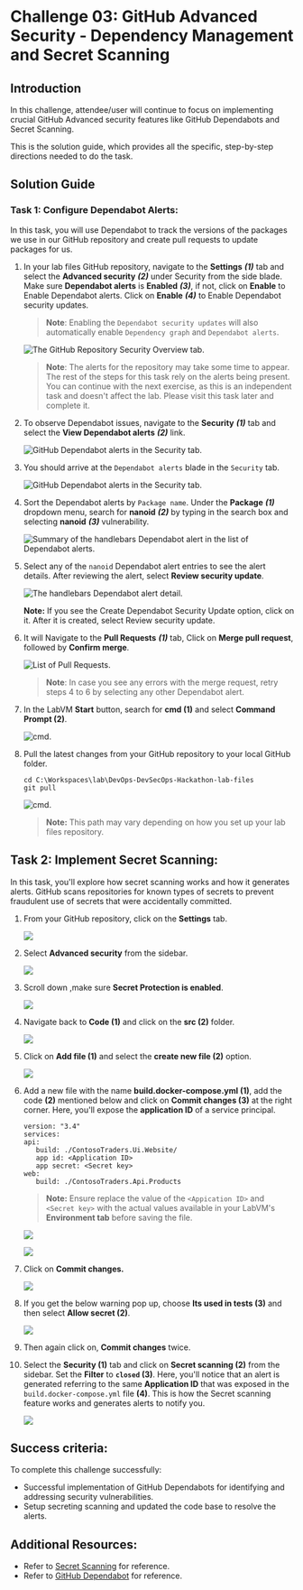 # Challenge 03: GitHub Advanced Security - Dependency Management and Secret Scanning

## Introduction

In this challenge, attendee/user will continue to focus on implementing crucial GitHub Advanced security features like GitHub Dependabots and Secret Scanning.

This is the solution guide, which provides all the specific, step-by-step directions needed to do the task.

## Solution Guide

### Task 1: Configure Dependabot Alerts:

In this task, you will use Dependabot to track the versions of the packages we use in our GitHub repository and create pull requests to update packages for us.

1. In your lab files GitHub repository, navigate to the **Settings** ***(1)*** tab and select the **Advanced security** ***(2)*** under Security from the side blade. Make sure **Dependabot alerts** is **Enabled** ***(3)***, if not, click on **Enable** to Enable Dependabot alerts. Click on **Enable** ***(4)*** to Enable Dependabot security updates.

   > **Note**: Enabling the `Dependabot security updates` will also automatically enable `Dependency graph` and `Dependabot alerts`.

   ![The GitHub Repository Security Overview tab.](../media/ex3-task1-1a.png "GitHub Repository Security Overview")

   > **Note**: The alerts for the repository may take some time to appear. The rest of the steps for this task rely on the alerts being present. You can continue with the next exercise, as this is an independent task and doesn't affect the lab. Please visit this task later and complete it.

1. To observe Dependabot issues, navigate to the **Security** ***(1)*** tab and select the **View Dependabot alerts** ***(2)*** link.

   ![GitHub Dependabot alerts in the Security tab.](../media/cl3-t1-s2.png "GitHub Dependabot alerts")

1. You should arrive at the `Dependabot alerts` blade in the `Security` tab.

   ![GitHub Dependabot alerts in the Security tab.](../media/cl3-t1-s3.png "GitHub Dependabot alerts")

1. Sort the Dependabot alerts by `Package name`. Under the **Package** ***(1)*** dropdown menu, search for **nanoid** ***(2)*** by typing in the search box and selecting **nanoid** ***(3)*** vulnerability.

   ![Summary of the `handlebars` Dependabot alert in the list of Dependabot alerts.](../media/ch31u.png "`handlebars` Dependabot alert")

1. Select any of the `nanoid` Dependabot alert entries to see the alert details. After reviewing the alert, select **Review security update**.

   ![The `handlebars` Dependabot alert detail.](../media/ch32u.png "Dependabot alert detail")
   
   **Note:** If you see the Create Dependabot Security Update option, click on it. After it is created, select Review security update. 

1. It will Navigate to the **Pull Requests** ***(1)*** tab, Click on **Merge pull request**, followed by **Confirm merge**.

   ![List of Pull Requests.](../media/ch33u.png "Pull Requests")

    
   >**Note**: In case you see any errors with the merge request, retry steps 4 to 6 by selecting any other Dependabot alert.

1. In the LabVM **Start** button, search for **cmd (1)** and select **Command Prompt (2)**.

   ![cmd.](../media/dev1.png "cmd")

1. Pull the latest changes from your GitHub repository to your local GitHub folder.

   ```pwsh
   cd C:\Workspaces\lab\DevOps-DevSecOps-Hackathon-lab-files  
   git pull
   ```

    ![cmd.](../media/dev-2.png "cmd")   

     > **Note:** This path may vary depending on how you set up your lab files repository.
   
## Task 2: Implement Secret Scanning:

In this task, you'll explore how secret scanning works and how it generates alerts. GitHub scans repositories for known types of secrets to prevent fraudulent use of secrets that were accidentally committed.

1. From your GitHub repository, click on the **Settings** tab.

   ![](../media/ch34u.png)
    
1. Select **Advanced security** from the sidebar.

   ![](../media/ex3-task2-1a.png)

1. Scroll down ,make sure **Secret Protection is enabled**.

   ![](../media/ch35u.png)
    
1. Navigate back to **Code (1)** and click on the **src (2)** folder.

   ![](../media/ch36u.png)    
   
1. Click on **Add file (1)** and select the **create new file (2)** option.

   ![](../media/ch37u.png)    
   
1. Add a new file with the name **build.docker-compose.yml (1)**, add the code **(2)** mentioned below and click on **Commit changes (3)** at the right corner. Here, you'll expose the **application ID** of a service principal.

   ```
   version: "3.4"
   services:
   api:
      build: ./ContosoTraders.Ui.Website/
      app id: <Application ID>
      app secret: <Secret key>
   web:
      build: ./ContosoTraders.Api.Products
   ```
   >**Note:** Ensure replace the value of the `<Appication ID>` and `<Secret key>` with the actual values available in your LabVM's **Environment tab** before saving the file.

   ![](../media/ad10.png)

   ![](../media/dev-5.png)   

1. Click on **Commit changes.**

   ![](../media/ex-common.png)

1. If you get the below warning pop up, choose **Its used in tests (3)** and then select **Allow secret (2)**.   

   ![](../media/ad11.png)

1. Then again click on, **Commit changes** twice.   
   
1. Select the **Security (1)** tab and click on **Secret scanning (2)** from the sidebar. Set the **Filter** to  **`closed` (3)**. Here, you'll notice that an alert is generated referring to the same **Application ID** that was exposed in the `build.docker-compose.yml` file **(4)**. This is how the Secret scanning feature works and generates alerts to notify you.

   ![](../media/dev-4.png) 

## Success criteria:
To complete this challenge successfully:

- Successful implementation of GitHub Dependabots for identifying and addressing security vulnerabilities.
- Setup secreting scanning and updated the code base to resolve the alerts.

## Additional Resources:

- Refer to [Secret Scanning](https://docs.github.com/en/code-security/secret-scanning/about-secret-scanning) for reference.
- Refer to [GitHub Dependabot](https://docs.github.com/en/code-security/dependabot/dependabot-alerts/about-dependabot-alerts) for reference.
